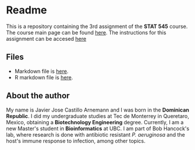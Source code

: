 Readme
================


This is a repository containing the 3rd assignment of the **STAT 545** course. The course main page can be found [here](http://stat545.com/). The instructions for this assignment can be accesed [here](http://stat545.com/Classroom/assignments/hw03/hw03.html)

Files
-----

-   Markdown file is [here](https://github.com/STAT545-UBC-students/hw03-yavyx/blob/master/hw03-yavyx.md).
-   R markdown file is [here](https://github.com/STAT545-UBC-students/hw03-yavyx/blob/master/hw03-yavyx.Rmd).

About the author
----------------

My name is Javier Jose Castillo Arnemann and I was born in the **Dominican Republic**. I did my undergraduate studies at Tec de Monterrey in Queretaro, Mexico, obtaining a **Biotechnology Engineering** degree. Currently, I am a new Master's student in **Bioinformatics** at UBC. I am part of Bob Hancock's lab, where research is done with antibiotic resistant *P. aeruginosa* and the host's immune response to infection, among other topics.

